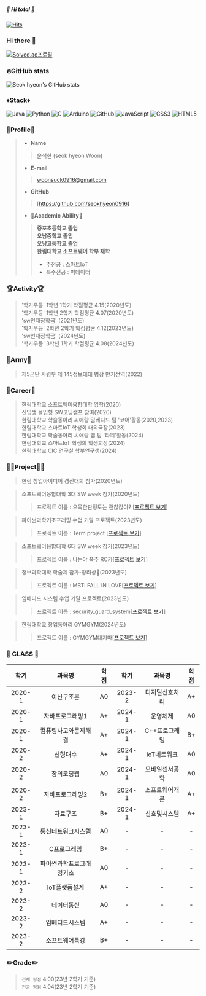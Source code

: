 ##### 👋 Hi total 👋
[![Hits](https://hits.seeyoufarm.com/api/count/incr/badge.svg?url=https%3A%2F%2Fgithub.com%2Fseokhyeon0916&count_bg=%235560C8&title_bg=%238F91BA&icon=chupachups.svg&icon_color=%23D9BBBB&title=hits&edge_flat=true)](https://hits.seeyoufarm.com)
### Hi there 👋
[![Solved.ac프로필](http://mazassumnida.wtf/api/v2/generate_badge?boj=w010916)](https://solved.ac/w010916)

### 🔥GitHub stats
![Seok hyeon's GitHub stats](https://github-readme-stats.vercel.app/api?username=seokhyeon0916&show_icons=true&theme=radical)
### ♦️Stack♦️
![Java](https://img.shields.io/badge/-Java-007396?style=for-the-badge&logo=java&logoColor=white)
![Python](https://img.shields.io/badge/-Python-3776AB?style=for-the-badge&logo=python&logoColor=white)
![C](https://img.shields.io/badge/-C-A8B9CC?style=for-the-badge&logo=c&logoColor=white)
![Arduino](https://img.shields.io/badge/-Arduino-00979D?style=for-the-badge&logo=arduino&logoColor=white)
![GitHub](https://img.shields.io/badge/-GitHub-181717?style=for-the-badge&logo=GitHub&logoColor=white)
![JavaScript](https://img.shields.io/badge/javascript-%23323330.svg?style=for-the-badge&logo=javascript&logoColor=%23F7DF1E)
![CSS3](https://img.shields.io/badge/css3-%231572B6.svg?style=for-the-badge&logo=css3&logoColor=white)
![HTML5](https://img.shields.io/badge/html5-%23E34F26.svg?style=for-the-badge&logo=html5&logoColor=white)

### 👀Profile👀
> - __Name__
>> 운석현 (seok hyeon Woon)
> - __E-mail__
>> woonsuck0916@gmail.com
> - __GitHub__
>> [https://github.com/seokhyeon0916]
> - __🏫Academic Ability🏫__
>> __증포초등학교 졸업__ <br>
>> __오남중학교 졸업__  <br> 
>> __오남고등학교 졸업__ <br>
>> __한림대학교 소프트웨어 학부 재학__
>> + 주전공 : 스마트IoT
>> + 복수전공 : 빅데이터
### 🏆Activity🏆
> '학기우등' 1학년 1학기 학점평균 4.15(2020년도)<br>
> '학기우등' 1학년 2학기 학점평균 4.07(2020년도)<br>
> 'sw인재장학금' (2021년도)<br>
> '학기우등' 2학년 2학기 학점평균 4.12(2023년도)<br>
> 'sw인재장학금' (2024년도)<br>
> '학기우등' 3학년 1학기 학점평균 4.08(2024년도)<br>
### 🔫Army🔫
>제5군단 사령부 제 145정보대대 병장 만기전역(2022)<br>
### 📃Career📃
> 한림대학교 소프트웨어융합대학 입학(2020)<br>
> 신입생 몰입형 SW코딩캠프 참여(2020)<br>
> 한림대학교 학술동아리 씨애랑 임베디드 팀 '코어'활동(2020,2023)<br>
> 한림대학교 스마트IoT 학생회 대외국장(2023)<br>
> 한림대학교 학술동아리 씨애랑 앱 팀 '라떼'활동(2024)<br>
> 한림대학교 스마트IoT 학생회 학생회장(2024)<br>
> 한림대학교 CIC 연구실 학부연구생(2024)<br>

### 👨‍🎓Project👨‍🎓
> 한림 창업아이디어 경진대회 참가(2020년도)<br>

> 소프트웨어융합대학 3대 SW week 참가(2020년도)
>> 프로젝트 이름 : 오목한판정도는 괜찮잖아?  \[[프로젝트 보기](https://github.com/seokhyeon0916/omok_online)\]<br>

> 파이썬과학기초프래밍 수업 기말 프로젝트(2023년도)<br>
>> 프로젝트 이름 : Term project \[[프로젝트 보기](https://github.com/seokhyeon0916/Term-Project)\]<br>

> 소프트웨어융합대학 6대 SW week 참가(2023년도)<br>
>> 프로젝트 이름 : 나는야 폭주 RC카\[[프로젝트 보기](https://github.com/seokhyeon0916/AUTO-RC-CAR)\]<br>

> 정보과학대학 학술제 참가-장려상🥉(2023년도)
>> 프로젝트 이름 : MBTI FALL IN LOVE\[[프로젝트 보기](https://github.com/seokhyeon0916/MBTI_fall_in_love)\]<br>

> 임베디드 시스템 수업 기말 프로젝트(2023년도)<br>
>>프로젝트 이름 : security_guard_system\[[프로젝트 보기](https://github.com/seokhyeon0916/security_guard_system)\]<br>

> 한림대학교 창업동아리 GYMGYM(2024년도)
>> 프로젝트 이름 : GYMGYM대지마\[[프로젝트 보기](https://github.com/seokhyeon0916/GYMGYM)\]<br>

### 📖 CLASS 📖 
|학기|과목명|학점|학기|과목명|학점
|:---:|:---:|:---:|:---:|:---:|:---:|
|2020-1|이산구조론|A0|2023-2|디지털신호처리|A+|
|2020-1|자바프로그래밍1|A+|2024-1|운영체제|A0|
|2020-1|컴퓨팅사고와문제해결|A+|2024-1|C++프로그래밍|B+|
|2020-2|선형대수|A+|2024-1|IoT네트워크|A0|
|2020-2|창의코딩웹|A0|2024-1|모바일센서공학|A0|
|2020-2|자바프로그래밍2|B+|2024-1|소프트웨어개론|A+|
|2023-1|자료구조|B+|2024-1|신호및시스템|A+|
|2023-1|통신네트워크시스템|A0|-|-|-|
|2023-1|C프로그래밍|B+|-|-|-|
|2023-1|파이썬과학프로그래밍기초|A0|-|-|-|
|2023-2|IoT플랫폼설계|A+|-|-|-|
|2023-2|데이터통신|A0|-|-|-|
|2023-2|임베디드시스템|A+|-|-|-|
|2023-2|소프트웨어특강|B+|-|-|-|

### ✏️Grade✏️
> `전체 평점` 4.00(23년 2학기 기준)<br>
> `전공 평점` 4.04(23년 2학기 기준)<br>
